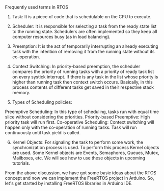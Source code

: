Frequently used terms in RTOS
1. Task: It is a piece of code that is schedulable on the CPU to execute.

2. Scheduler: It is responsible for selecting a task from the ready state list to the running state. Schedulers are often implemented so they keep all computer resources busy (as in load balancing).

3. Preemption: It is the act of temporarily interrupting an already executing task with the intention of removing it from the running state without its co-operation.

4. Context Switching: In priority-based preemption, the scheduler compares the priority of running tasks with a priority of ready task list on every systick interrupt. If there is any task in the list whose priority is higher than running task then context switch occurs. Basically, in this process contents of different tasks get saved in their respective stack memory.

5. Types of Scheduling policies:

Preemptive Scheduling: In this type of scheduling, tasks run with equal time slice without considering the priorities.
Priority-based Preemptive: High priority task will run first.
Co-operative Scheduling: Context switching will happen only with the co-operation of running tasks. Task will run continuously until task yield is called.

6. Kernel Objects: For signaling the task to perform some work, the synchronization process is used. To perform this process Kernel objects are used. Some Kernel objects are Events, Semaphores, Queues, Mutex, Mailboxes, etc. We will see how to use these objects in upcoming tutorials.

From the above discussion, we have got some basic ideas about the RTOS concept and now we can implement the FreeRTOS project in Arduino. So, let's get started by installing FreeRTOS libraries in Arduino IDE.

